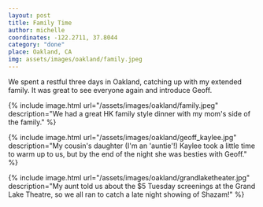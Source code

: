 ```yaml
---
layout: post
title: Family Time
author: michelle
coordinates: -122.2711, 37.8044
category: "done"
place: Oakland, CA
img: assets/images/oakland/family.jpeg
---
```


We spent a restful three days in Oakland, catching up with my extended family. It was great to see everyone again and introduce Geoff.

{% include image.html url="/assets/images/oakland/family.jpeg" description="We had a great HK family style dinner with my mom's side of the family." %}

{% include image.html url="/assets/images/oakland/geoff_kaylee.jpg" description="My cousin's daughter (I'm an 'auntie'!) Kaylee took a little time to warm up to us, but by the end of the night she was besties with Geoff." %}

{% include image.html url="/assets/images/oakland/grandlaketheater.jpg" description="My aunt told us about the $5 Tuesday screenings at the Grand Lake Theatre, so we all ran to catch a late night showing of Shazam!" %}